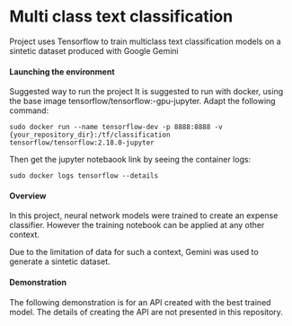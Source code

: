 # Multi class text classification

Project uses Tensorflow to train multiclass text classification models on a sintetic dataset produced with Google Gemini

#### Launching the environment
Suggested way to run the project
It is suggested to run with docker, using the base image tensorflow/tensorflow:-gpu-jupyter. Adapt the following command:

`sudo docker run --name tensorflow-dev -p 8888:8888 -v {your_repository_dir}:/tf/classification  tensorflow/tensorflow:2.18.0-jupyter`

Then get the jupyter notebaook link by seeing the container logs:

`sudo docker logs tensorflow --details`

#### Overview
In this project, neural network models were trained to create an expense classifier. However the training notebook can be applied at any other context.

Due to the limitation of data for such a context, Gemini was used to generate a sintetic dataset. 

#### Demonstration
The following demonstration is for an API created with the best trained model. The details of creating the API are not presented in this repository.


